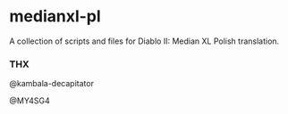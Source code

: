 medianxl-pl
============

A collection of scripts and files for Diablo II: Median XL Polish translation.


### THX ###

@kambala-decapitator

@MY4SG4

